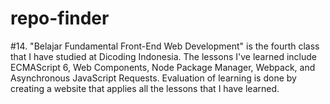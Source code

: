 # repo-finder
#14. "Belajar Fundamental Front-End Web Development" is the fourth class that I have studied at Dicoding Indonesia. The lessons I've learned include ECMAScript 6, Web Components, Node Package Manager, Webpack, and Asynchronous JavaScript Requests. Evaluation of learning is done by creating a website that applies all the lessons that I have learned.
